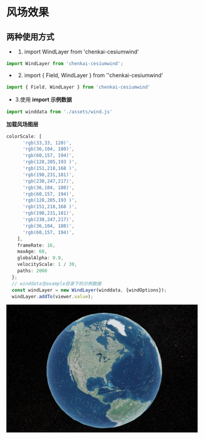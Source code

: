 # 风场效果

## 两种使用方式

- 1. import WindLayer from 'chenkai-cesiumwind'
```javascript
import WindLayer from 'chenkai-cesiumwind';
```

- 2. import { Field, WindLayer } from ''chenkai-cesiumwind'
```javascript
import { Field, WindLayer } from 'chenkai-cesiumwind'
```

- 3.使用
**import 示例数据**
```javascript
import winddata from './assets/wind.js'
```
**加载风场图层**
```javascript
colorScale: [
      'rgb(33,33, 120)',
      'rgb(36,104, 180)',
      'rgb(60,157, 194)',
      'rgb(128,205,193 )',
      'rgb(151,218,168 )',
      'rgb(198,231,181)',
      'rgb(238,247,217)',
      'rgb(36,104, 180)',
      'rgb(60,157, 194)',
      'rgb(128,205,193 )',
      'rgb(151,218,168 )',
      'rgb(198,231,181)',
      'rgb(238,247,217)',
      'rgb(36,104, 180)',
      'rgb(60,157, 194)',
    ],
    frameRate: 16,
    maxAge: 60,
    globalAlpha: 0.9,
    velocityScale: 1 / 30,
    paths: 2000
  };
  // winddata在example目录下的示例数据
  const windLayer = new WindLayer(winddata, {windOptions});
  windLayer.addTo(viewer.value);
```
![效果](README_files/1.jpg)